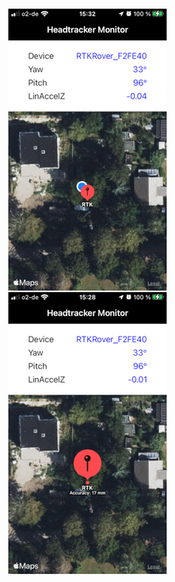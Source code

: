 
![alt-text-1](./Screenshots/HeadtrackerMonitor1.png "CoreLocation user position & realtime-kinematics rover position")
![alt-text-2](./Screenshots/HeadtrackerMonitor2.png "RTK rover accuracy as subtitle on touch at the annotation")

<!--![plot](./Screenshots/HeadtrackerMonitor1.png)-->
<!--![plot](./Screenshots/HeadtrackerMonitor2.png)-->


